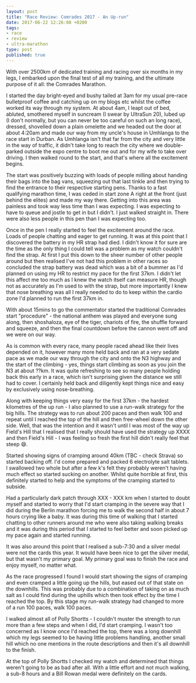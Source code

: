 ```yaml
---
layout: post
title: "Race Review: Comrades 2017 - An Up-run"
date: 2017-06-22 12:26:08 +0200
tags:
- race
- review
- ultra-marathon
type: post
published: true
---
```


With over 2500km of dedicated training and racing over six months in my legs, I embarked upon the final test of all my training, and the ultimate purpose of it all: the Comrades Marathon.

I started the day bright-eyed and bushy tailed at 3am for my usual pre-race bulletproof coffee and catching up on my blogs etc whilst the coffee worked its way through my system. At about 4am, I leapt out of bed, abluted, smothered myself in suncream (I swear by UltraSun 20), lubed up (I don't normally, but you can never be too careful on such an long race), dressed, shovelled down a plain omelette and we headed out the door at about 4:20am and made our way from my uncle's house in Umhlanga to the race start in Durban. As Umhlanga isn't that far from the city and very little in the way of traffic, it didn't take long to reach the city where we double-parked outside the expo centre to boot me out and for my wife to take over driving.  I then walked round to the start, and that's where all the excitement begins.

The start was positively buzzing with loads of people milling about handing their bags into the bag vans, squeezing out that last tinkle and then trying to find the entrance to their respective starting pens. Thanks to a fast qualifying marathon time, I was ceded in start zone A right at the front (just behind the elites) and made my way there. Getting into this area was painless and took way less time than I was expecting. I was expecting to have to queue and jostle to get in but I didn't. I just walked straight in. There were also less people in this pen than I was expecting too.

Once in the pen I really started to feel the excitement around the race. Loads of people chatting and eager to get running. It was at this point that I discovered the battery in my HR strap had died. I didn't know it for sure are the time as the only thing I could tell was a problem as my watch couldn't find the strap. At first I put this down to the sheer number of other people around but then realised I've not had this problem in other races so concluded the strap battery was dead which was a bit of a bummer as I'd planned on using my HR to restrict my pace for the first 37km. I didn't let this affect me too much as I knew the watch itself can measure HR, though not as accurately as I'm used to with the strap, but more importantly I knew that nose breathing was all I really needed to do to keep within the cardio zone I'd planned to run the first 37km in.

With about 15mins to go the commentator started the traditional Comrades start "procedure" - the national anthem was played and everyone sung along, then shoshaloza, eye of the tiger, chariots of fire, the shuffle forward and squeeze, and then the final countdown before the cannon went off and we were on our way.

As is common with every race, many people raced ahead like their lives depended on it, however many more held back and ran at a very sedate pace as we made our way through the city and onto the N3 highway and the start of the climbing - yes, things start climbing as soon as you join the N3 at about ??km. It was quite refreshing to see so many people holding back this early in a race, which isn't surprising given the distance we still had to cover. I certainly held back and diligently kept things nice and easy by exclusively using nose-breathing.

Along with keeping things very easy for the first 37km - the hardest kilometres of the up run - I also planned to use a run-walk strategy for the big hills. The strategy was to run about 200 paces and then walk 100 and repeat until I reached the top of the hill and then free-wheel down the other side. Well, that was the intention and it wasn't until I was most of the way up Field's Hill that I realised that I really should have used the strategy up XXXX and then Field's Hill - I was feeling so fresh the first hill didn't really feel that steep 😄.

Started showing signs of cramping around 40km (TBC - check Strava) so started backing off. I'd come prepared and packed 6 electrolyte salt tablets. I swallowed two whole but after a few k's felt they probably weren't having much effect so started sucking on another. Whilst quite horrible at first, this definitely started to help and the symptoms of the cramping started to subside.

Had a particularly dark patch through XXX - XXX km when I started to doubt myself and started to worry that I'd start cramping in the severe way that I did during the Berlin marathon forcing me to walk the second half in about 7 hours crying like a baby. It was during this time of walking that I started chatting to other runners around me who were also taking walking breaks and it was during this period that I started to feel better and soon picked up my pace again and started running.

It was also around this point that I realised a sub-7:30 and a silver medal were not the cards this year. It would have been nice to get the silver medal, but that wasn't my primary goal. My primary goal was to finish the race and enjoy myself, no matter what.

As the race progressed I found I would start showing the signs of cramping and even cramped a little going up the hills, but eased out of that state on the downhills. This was probably due to a combination of taking on as much salt as I could find during the uphills which then took effect by the time I reached the top. By this stage my run-walk strategy had changed to more of a run 100 paces, walk 100 paces.

I walked almost all of Polly Shortts - I couldn't muster the strength to run more than a few steps and when I did, I'd start cramping. I wasn't too concerned as I know once I'd reached the top, there was a long downhill which my legs seemed to be having little problems handling, another small hill which no one mentions in the route descriptions and then it's all downhill to the finish.

At the top of Polly Shortts I checked my watch and determined that things weren't going to be as bad after all. With a little effort and not much walking, a sub-8 hours and a Bill Rowan medal were definitely on the cards.
